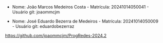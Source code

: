- Nome: João Marcos Medeiros Costa - Matrícula: 20241014050041 - Usuário git: joaommcjm

- Nome: José Eduardo Bezerra de Medeiros - Matrícula: 20241014050009 - Usuário git: eduardobezerraz

https://github.com/joaommcjm/ProgRedes-2024.2
